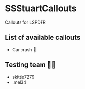 # SSStuartCallouts

Callouts for LSPDFR

## List of available callouts
- Car crash 🚗

## Testing team 🧑‍🔬
- skittle7279
- .mel34
